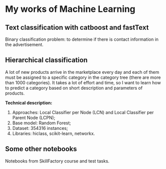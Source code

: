 # My works of Machine Learning

## Text classification with catboost and fastText
Binary classification problem: to determine if there is contact information in the advertisement.

## Hierarchical classification
A lot of new products arrive in the marketplace every day and each of them must be assigned to a specific category in the category tree (there are more than 1000 categories). It takes a lot of effort and time, so I want to learn how to predict a category based on short description and parameters of products.

**Technical description:**
1. Approaches: Local Classifier per Node (LCN) and Local Classifier per Parent Node (LCPN);
2. Base model: Random Forest;
3. Dataset: 354316 instances;
4. Libraries: hiclass, scikit-learn, networkx.

## Some other notebooks
Notebooks from SkillFactory course and test tasks.
